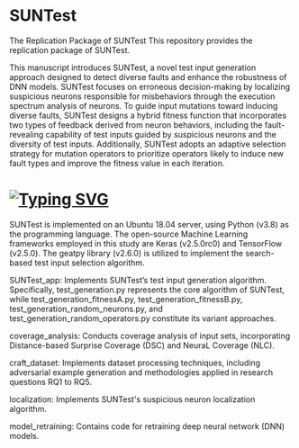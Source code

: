 # SUNTest
The Replication Package of SUNTest
This repository provides the replication package of SUNTest.

This manuscript introduces SUNTest, a novel test input generation approach designed to detect diverse faults and enhance the robustness of DNN models. SUNTest focuses on erroneous decision-making by localizing suspicious neurons responsible for misbehaviors through the execution spectrum analysis of neurons. To guide input mutations toward inducing diverse faults, SUNTest designs a hybrid fitness function that incorporates two types of feedback derived from neuron behaviors, including the fault-revealing capability of test inputs guided by suspicious neurons and the diversity of test inputs. Additionally, SUNTest adopts an adaptive selection strategy for mutation operators to prioritize operators likely to induce new fault types and improve the fitness value in each iteration.

# [![Typing SVG](https://readme-typing-svg.herokuapp.com?font=Fira+Code&pause=1000&color=1132F7&background=F7FFEAA9&width=435&lines=Details)](https://git.io/typing-svg)
SUNTest is implemented on an Ubuntu 18.04 server, using Python (v3.8) as the programming language. The open-source Machine Learning frameworks employed in this study are Keras (v2.5.0rc0) and TensorFlow (v2.5.0). The geatpy library (v2.6.0) is utilized to implement the search-based test input selection algorithm.

SUNTest_app: Implements SUNTest’s test input generation algorithm. Specifically, test_generation.py represents the core algorithm of SUNTest, while test_generation_fitnessA.py, test_generation_fitnessB.py, test_generation_random_neurons.py, and test_generation_random_operators.py constitute its variant approaches.

coverage_analysis: Conducts coverage analysis of input sets, incorporating Distance-based Surprise Coverage (DSC) and NeuraL Coverage (NLC).

craft_dataset: Implements dataset processing techniques, including adversarial example generation and methodologies applied in research questions RQ1 to RQ5.

localization: Implements SUNTest's suspicious neuron localization algorithm. 

model_retraining: Contains code for retraining deep neural network (DNN) models.

